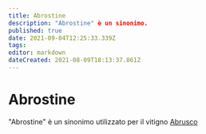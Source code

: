 ```yaml
---
title: Abrostine
description: "Abrostine" è un sinonimo.
published: true
date: 2021-09-04T12:25:33.339Z
tags: 
editor: markdown
dateCreated: 2021-08-09T18:13:37.861Z
---
```


# Abrostine
"Abrostine" è un sinonimo utilizzato per il vitigno [Abrusco](/vitigni/bacca-nera/abrusco)